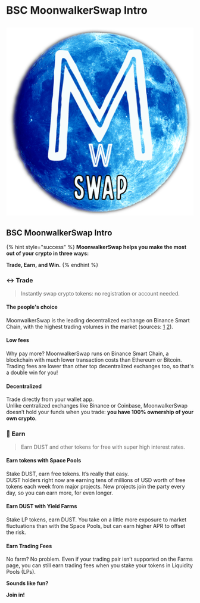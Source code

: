 # BSC MoonwalkerSwap Intro

## <img src=".gitbook/assets/SiteLogoMaintrans.png" alt="" data-size="original">&#x20;

## BSC MoonwalkerSwap Intro

{% hint style="success" %}
**MoonwalkerSwap helps you make the most out of your crypto in three ways:**

**Trade, Earn, and Win.**
{% endhint %}

### ↔️ Trade

> Instantly swap crypto tokens: no registration or account needed.

#### The people's choice

MoonwalkerSwap is the leading decentralized exchange on Binance Smart Chain, with the highest trading volumes in the market (sources: [1](https://www.coingecko.com/en/exchanges/decentralized) [2](https://coinmarketcap.com/rankings/exchanges/dex/)).

#### Low fees

Why pay more? MoonwalkerSwap runs on Binance Smart Chain, a blockchain with much lower transaction costs than Ethereum or Bitcoin.\
Trading fees are lower than other top decentralized exchanges too, so that's a double win for you!

#### Decentralized

Trade directly from your wallet app.\
Unlike centralized exchanges like Binance or Coinbase, MoonwalkerSwap doesn’t hold your funds when you trade: **you have 100% ownership of your own crypto**.

### 💸 Earn

> Earn DUST and other tokens for free with super high interest rates.

#### Earn tokens with Space Pools

Stake DUST, earn free tokens. It’s really that easy.\
DUST holders right now are earning tens of millions of USD worth of free tokens each week from major projects. New projects join the party every day, so you can earn more, for even longer.

#### Earn DUST with Yield Farms

Stake LP tokens, earn DUST. You take on a little more exposure to market fluctuations than with the Space Pools, but can earn higher APR to offset the risk.

#### Earn Trading Fees

No farm? No problem. Even if your trading pair isn’t supported on the Farms page, you can still earn trading fees when you stake your tokens in Liquidity Pools (LPs).

**Sounds like fun?**

**Join in!**
